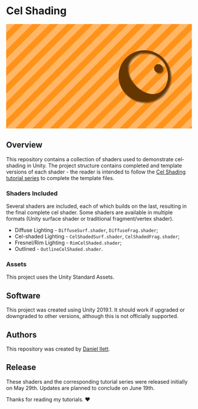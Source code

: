 # Cel Shading

![Cel Shading Banner](banner.png)

## Overview
This repository contains a collection of shaders used to demonstrate cel-shading in Unity. The project structure contains completed and template versions of each shader - the reader is intended to follow the [Cel Shading tutorial series](https://danielilett.com/2019-05-29-tut2-intro/) to complete the template files.

### Shaders Included
Several shaders are included, each of which builds on the last, resulting in the final complete cel shader. Some shaders are available in multiple formats (Unity surface shader or traditional fragment/vertex shader).
- Diffuse Lighting - `DiffuseSurf.shader`, `DiffuseFrag.shader`;
- Cel-shaded Lighting - `CelShadedSurf.shader`, `CelShadedFrag.shader`;
- Fresnel/Rim Lighting - `RimCelShaded.shader`;
- Outlined - `OutlineCelShaded.shader`.

### Assets
This project uses the Unity Standard Assets.

## Software
This project was created using Unity 2019.1. It should work if upgraded or downgraded to other versions, although this is not officially supported.

## Authors
This repository was created by [Daniel Ilett](https://danielilett.com/).

## Release
These shaders and the corresponding tutorial series were released initially on May 29th. Updates are planned to conclude on June 19th.

Thanks for reading my tutorials.
❤
